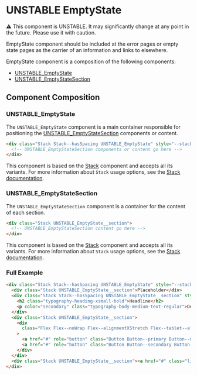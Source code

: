 # UNSTABLE EmptyState

⚠️ This component is UNSTABLE. It may significantly change at any point in the future.
Please use it with caution.

EmptyState component should be included at the error pages or empty state pages as the carrier of an information and links to elsewhere.

EmptyState component is a composition of the following components:

- [UNSTABLE_EmptyState](#unstable-emptystate)
- [UNSTABLE_EmptyStateSection](#unstable-emptystatesection)

## Component Composition

### UNSTABLE_EmptyState

The `UNSTABLE_EmptyState` component is a main container responsible for positioning the [UNSTABLE_EmptyStateSection](#unstable-emptystatesection) components or content.

```html
<div class="Stack Stack--hasSpacing UNSTABLE_EmptyState" style="--stack-spacing: var(--spirit-space-700);">
  <!-- UNSTABLE_EmptyStateSection components or content go here -->
</div>
```

This component is based on the [Stack][stack] component and accepts all its variants. For more information about `Stack` usage options, see the [Stack documentation][stack].

### UNSTABLE_EmptyStateSection

The `UNSTABLE_EmptyStateSection` component is a container for the content of each section.

```html
<div class="Stack UNSTABLE_EmptyState__section">
  <!-- UNSTABLE_EmptyStateSection content go here -->
</div>
```

This component is based on the [Stack][stack] component and accepts all its variants. For more information about `Stack` usage options, see the [Stack documentation][stack].

### Full Example

```html
<div class="Stack Stack--hasSpacing UNSTABLE_EmptyState" style="--stack-spacing: var(--spirit-space-700);">
  <div class="Stack UNSTABLE_EmptyState__section">Placeholder</div>
  <div class="Stack Stack--hasSpacing UNSTABLE_EmptyState__section" style="--stack-spacing: var(--spirit-space-500);">
    <h2 class="typography-heading-xsmall-bold">Headline</h2>
    <p color="secondary" class="typography-body-medium-text-regular">Description</p>
  </div>
  <div class="Stack UNSTABLE_EmptyState__section">
    <div
      class="Flex Flex--noWrap Flex--alignmentXStretch Flex--tablet--alignmentXCenter Flex--alignmentYStretch Flex--vertical Flex--tablet--horizontalReversed"
    >
      <a href="#" role="button" class="Button Button--primary Button--medium">Action</a>
      <a href="#" role="button" class="Button Button--secondary Button--medium">Action</a>
    </div>
  </div>
  <div class="Stack UNSTABLE_EmptyState__section"><a href="#" class="link-primary">Link to something</a></div>
</div>
```

[stack]: https://github.com/lmc-eu/spirit-design-system/blob/dependencies/major-monorepo-storybook/packages/web/src/scss/components/Stack/README.md
